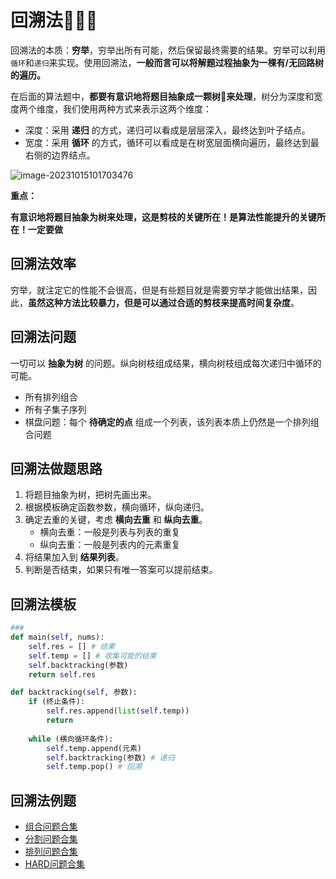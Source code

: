 
# 回溯法:evergreen_tree::evergreen_tree::evergreen_tree:

回溯法的本质：**穷举**，穷举出所有可能，然后保留最终需要的结果。穷举可以利用`循环`和`递归`来实现。使用回溯法，**一般而言可以将解题过程抽象为一棵有/无回路树的遍历。**



在后面的算法题中，**都要有意识地将题目抽象成一颗树:evergreen_tree:来处理**，树分为深度和宽度两个维度，我们使用两种方式来表示这两个维度：

- 深度：采用 **递归** 的方式，递归可以看成是层层深入，最终达到叶子结点。
- 宽度：采用 **循环** 的方式，循环可以看成是在树宽层面横向遍历，最终达到最右侧的边界结点。



![image-20231015101703476](https://cdn.jsdelivr.net/gh/ThousandLayerCake/picbed/image-20231015101703476.png)



**重点：**

**有意识地将题目抽象为树来处理，这是剪枝的关键所在！是算法性能提升的关键所在！一定要做**





## 回溯法效率

穷举，就注定它的性能不会很高，但是有些题目就是需要穷举才能做出结果，因此，**虽然这种方法比较暴力，但是可以通过合适的剪枝来提高时间复杂度**。









## 回溯法问题

一切可以 **抽象为树** 的问题。纵向树枝组成结果，横向树枝组成每次递归中循环的可能。

- 所有排列组合
- 所有子集子序列
- 棋盘问题：每个 **待确定的点** 组成一个列表，该列表本质上仍然是一个排列组合问题





## 回溯法做题思路

1. 将题目抽象为树，把树先画出来。
2. 根据模板确定函数参数，横向循环，纵向递归。
3. 确定去重的关键，考虑 **横向去重** 和 **纵向去重**。
   - 横向去重：一般是列表与列表的重复
   - 纵向去重：一般是列表内的元素重复
4. 将结果加入到 **结果列表**。
5. 判断是否结束，如果只有唯一答案可以提前结束。







## 回溯法模板

```python
### 
def main(self, nums):
    self.res = [] # 结果
    self.temp = [] # 收集可能的结果
    self.backtracking(参数)
    return self.res

def backtracking(self, 参数):
    if (终止条件):
        self.res.append(list(self.temp))
        return
    
    while (横向循环条件):
        self.temp.append(元素) 
        self.backtracking(参数) # 递归
        self.temp.pop() # 回溯
```



## 回溯法例题

- [组合问题合集](.\combinations\README.md)
- [分割问题合集](.\splits\README.md)
- [排列问题合集](.\permutations\README.md)
- [HARD问题合集](./hards/README.md)









